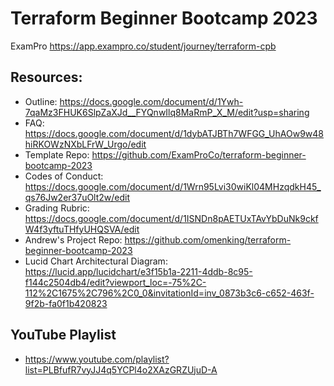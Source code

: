 # Terraform Beginner Bootcamp 2023

ExamPro
https://app.exampro.co/student/journey/terraform-cpb

## Resources:

- Outline: https://docs.google.com/document/d/1Ywh-7qaMz3FHUK6SlpZaXJd__FYQnwIlq8MaRmP_X_M/edit?usp=sharing
- FAQ: https://docs.google.com/document/d/1dybATJBTh7WFGG_UhAOw9w48hiRKOWzNXbLFrW_Urgo/edit
- Template Repo: https://github.com/ExamProCo/terraform-beginner-bootcamp-2023
- Codes of Conduct: https://docs.google.com/document/d/1Wrn95Lvi30wiKl04MHzqdkH45_qs76Jw2er37uOlt2w/edit
- Grading Rubric: https://docs.google.com/document/d/1ISNDn8pAETUxTAvYbDuNk9ckfW4f3yftuTHfyUHQSVA/edit
- Andrew's Project Repo: https://github.com/omenking/terraform-beginner-bootcamp-2023
- Lucid Chart Architectural Diagram: https://lucid.app/lucidchart/e3f15b1a-2211-4ddb-8c95-f144c2504db4/edit?viewport_loc=-75%2C-112%2C1675%2C796%2C0_0&invitationId=inv_0873b3c6-c652-463f-9f2b-fa0f1b420823


## YouTube Playlist

- https://www.youtube.com/playlist?list=PLBfufR7vyJJ4q5YCPl4o2XAzGRZUjuD-A
